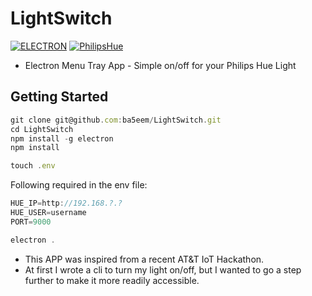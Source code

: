 # LightSwitch

[![ELECTRON](https://img.shields.io/badge/ELECTRON--blue.svg)](https://electronjs.org/) [![PhilipsHue](https://img.shields.io/badge/PhilipsHue-IOT-green.svg)](https://www2.meethue.com/en-us)

* Electron Menu Tray App - Simple on/off for your Philips Hue Light

## Getting Started

```js
git clone git@github.com:ba5eem/LightSwitch.git
cd LightSwitch
npm install -g electron
npm install
```

```js
touch .env
```

Following required in the env file:

```js
HUE_IP=http://192.168.?.?
HUE_USER=username
PORT=9000
```

```js
electron .
```

* This APP was inspired from a recent AT&T IoT Hackathon.
* At first I wrote a cli to turn my light on/off, but I wanted to go a step further to make it more readily accessible.